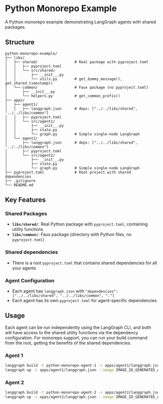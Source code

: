 # Python Monorepo Example

A Python monorepo example demonstrating LangGraph agents with shared packages.

## Structure

```
python-monorepo-example/
├── libs/
│   ├── shared/                 # Real package with pyproject.toml
│   │   ├── pyproject.toml
│   │   └── src/shared/
│   │       ├── __init__.py
│   │       └── utils.py        # get_dummy_message(), get_shared_timestamp()
│   └── common/                 # Faux package (no pyproject.toml)
│       ├── __init__.py
│       └── helpers.py          # get_common_prefix()
├── apps/
│   ├── agent1/
│   │   ├── langgraph.json      # deps: ["../../libs/shared", "../../libs/common"]
│   │   ├── pyproject.toml
│   │   └── src/agent1/
│   │       ├── __init__.py
│   │       ├── state.py
│   │       └── graph.py        # Simple single-node LangGraph
│   └── agent2/
│       ├── langgraph.json      # deps: ["../../libs/shared", "../../libs/common"]
│       ├── pyproject.toml
│       └── src/agent2/
│           ├── __init__.py
│           ├── state.py
│           └── graph.py        # Simple single-node LangGraph
├── pyproject.toml              # Root project with shared dependencies
├── .gitignore
└── README.md
```

## Key Features

### Shared Packages
- **`libs/shared/`**: Real Python package with `pyproject.toml`, containing utility functions
- **`libs/common/`**: Faux package (directory with Python files, no `pyproject.toml`)

### Shared dependencies
- There is a root `pyproject.toml` that contains shared dependencies for all your agents

### Agent Configuration
- Each agent has `langgraph.json` with `"dependencies": ["../../libs/shared", "../../libs/common", "."]`
- Each agent has its own `pyproject.toml` for agent-specific dependencies

## Usage

Each agent can be run independently using the LangGraph CLI, and both will have access to the shared utility functions via the dependency configuration. For monorepo support, you can run your build command from the root, getting the benefits of the shared dependencies.

### Agent 1

```bash
langgraph build -t python-monorepo-agent-1 -c apps/agent1/langgraph.json
langgraph up -c apps/agent1/langgraph.json --image IMAGE_ID_GENERATED_ABOVE
```

### Agent 2

```bash
langgraph build -t python-monorepo-agent-2 -c apps/agent2/langgraph.json
langgraph up -c apps/agent2/langgraph.json --image IMAGE_ID_GENERATED_ABOVE
```
